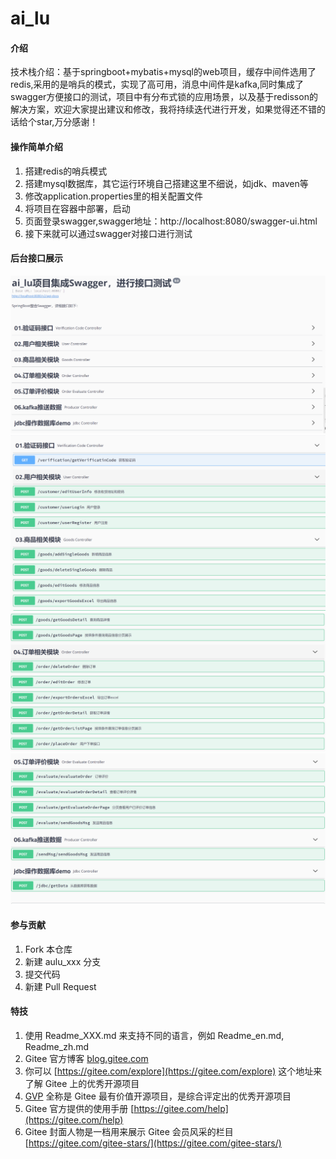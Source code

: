 # ai_lu

#### 介绍
   技术栈介绍：基于springboot+mybatis+mysql的web项目，缓存中间件选用了redis,采用的是哨兵的模式，实现了高可用，消息中间件是kafka,同时集成了swagger方便接口的测试，项目中有分布式锁的应用场景，以及基于redisson的解决方案，欢迎大家提出建议和修改，我将持续迭代进行开发，如果觉得还不错的话给个star,万分感谢！


#### 操作简单介绍

1.  搭建redis的哨兵模式
2.  搭建mysql数据库，其它运行环境自己搭建这里不细说，如jdk、maven等
3.  修改application.properties里的相关配置文件
4.  将项目在容器中部署，启动
5.  页面登录swagger,swagger地址：http://localhost:8080/swagger-ui.html
6.  接下来就可以通过swagger对接口进行测试

#### 后台接口展示

![输入图片说明](%E6%8D%95%E8%8E%B7zong.PNG)
![输入图片说明](%E6%8D%95%E8%8E%B71.PNG)
![输入图片说明](%E6%8D%95%E8%8E%B72.PNG)
![输入图片说明](%E6%8D%95%E8%8E%B73.PNG)



#### 参与贡献

1.  Fork 本仓库
2.  新建 aulu_xxx 分支
3.  提交代码
4.  新建 Pull Request


#### 特技

1.  使用 Readme\_XXX.md 来支持不同的语言，例如 Readme\_en.md, Readme\_zh.md
2.  Gitee 官方博客 [blog.gitee.com](https://blog.gitee.com)
3.  你可以 [https://gitee.com/explore](https://gitee.com/explore) 这个地址来了解 Gitee 上的优秀开源项目
4.  [GVP](https://gitee.com/gvp) 全称是 Gitee 最有价值开源项目，是综合评定出的优秀开源项目
5.  Gitee 官方提供的使用手册 [https://gitee.com/help](https://gitee.com/help)
6.  Gitee 封面人物是一档用来展示 Gitee 会员风采的栏目 [https://gitee.com/gitee-stars/](https://gitee.com/gitee-stars/)
